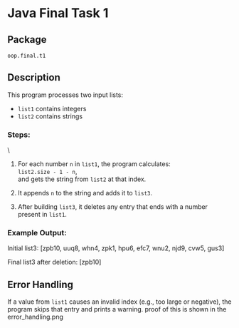 # Java Final Task 1

## Package

`oop.final.t1`

## Description

This program processes two input lists:

- `list1` contains integers
- `list2` contains strings

### Steps:

\

1. For each number `n` in `list1`, the program calculates:  
   `list2.size - 1 - n`,  
   and gets the string from `list2` at that index.

2. It appends `n` to the string and adds it to `list3`.

3. After building `list3`, it deletes any entry that ends with a number present in `list1`.

### Example Output:

Initial list3:
[zpb10, uuq8, whn4, zpk1, hpu6, efc7, wnu2, njd9, cvw5, gus3]

Final list3 after deletion:
[zpb10]

## Error Handling

If a value from `list1` causes an invalid index (e.g., too large or negative), the program skips that entry and prints a warning.
proof of this is shown in the error_handling.png
